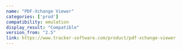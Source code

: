 ```yaml
---
name: "PDF-Xchange Viewer"
categories: ['prod']
compatibility: emulation
display_result: "Compatible"
version_from: "2.5"
link: https://www.tracker-software.com/product/pdf-xchange-viewer
---
```


